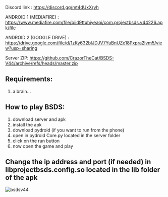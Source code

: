 Discord link : https://discord.gg/mt4dUxXryh

ANDROID 1 (MEDIAFIRE) : https://www.mediafire.com/file/biid9ttuhiyeaoi/com.projectbsds.v44226.apk/file

ANDROID 2 (GOOGLE DRIVE) : https://drive.google.com/file/d/1zKy632blJDJV7YuBnUZe18Pxpra2lvm5/view?usp=sharing

Server ZIP: https://github.com/CrazorTheCat/BSDS-V44/archive/refs/heads/master.zip

## Requirements: ##
1. a brain...

## How to play BSDS: ##
1. download server and apk
2. install the apk
3. download pydroid (if you want to run from the phone)
4. open in pydroid Core.py located in the server folder
5. click on the run button
6. now open the game and play

## Change the ip address and port (if needed) in libprojectbsds.config.so located in the lib folder of the apk ##

![bsdsv44](https://user-images.githubusercontent.com/52799759/176961091-0fe7c802-5ad5-433e-9e36-edec5545f492.png)
